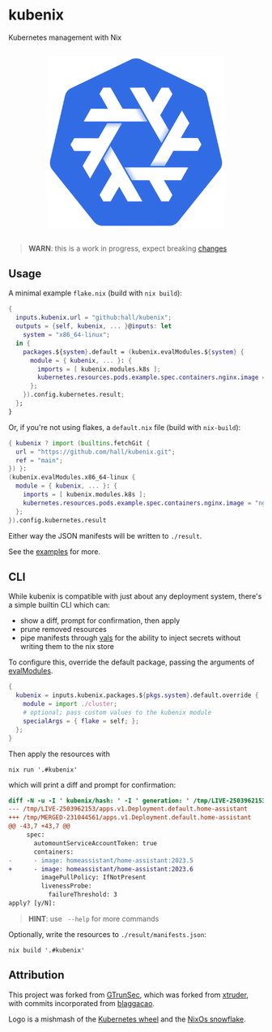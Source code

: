 # kubenix

Kubernetes management with Nix

<p align="center" style="margin: 2em auto;">
  <img src="./docs/static/logo.svg" alt="nixos logo in kubernetes blue" width="350"/>
</p>

> **WARN**: this is a work in progress, expect breaking [changes](https://github.com/hall/kubenix/blob/main/CHANGELOG.md)

## Usage

A minimal example `flake.nix` (build with `nix build`):

```nix
{
  inputs.kubenix.url = "github:hall/kubenix";
  outputs = {self, kubenix, ... }@inputs: let
    system = "x86_64-linux";
  in {
    packages.${system}.default = (kubenix.evalModules.${system} {
      module = { kubenix, ... }: {
        imports = [ kubenix.modules.k8s ];
        kubernetes.resources.pods.example.spec.containers.nginx.image = "nginx";
      };
    }).config.kubernetes.result;
  };
}
```

Or, if you're not using flakes, a `default.nix` file (build with `nix-build`):

```nix
{ kubenix ? import (builtins.fetchGit {
  url = "https://github.com/hall/kubenix.git";
  ref = "main";
}) }:
(kubenix.evalModules.x86_64-linux {
  module = { kubenix, ... }: {
    imports = [ kubenix.modules.k8s ];
    kubernetes.resources.pods.example.spec.containers.nginx.image = "nginx";
  };
}).config.kubernetes.result
```

Either way the JSON manifests will be written to `./result`.

See the [examples](https://kubenix.org/examples/pod) for more.

## CLI

While kubenix is compatible with just about any deployment system, there's a simple builtin CLI which can:

- show a diff, prompt for confirmation, then apply
- prune removed resources
- pipe manifests through [vals](https://github.com/helmfile/vals) for the ability to inject secrets without writing them to the nix store

To configure this, override the default package, passing the arguments of [evalModules](https://nixos.org/manual/nixpkgs/stable/#module-system-lib-evalModules).

```nix
{
  kubenix = inputs.kubenix.packages.${pkgs.system}.default.override {
    module = import ./cluster;
    # optional; pass custom values to the kubenix module
    specialArgs = { flake = self; };
  };
}
```

Then apply the resources with

    nix run '.#kubenix'

which will print a diff and prompt for confirmation:

```diff
diff -N -u -I ' kubenix/hash: ' -I ' generation: ' /tmp/LIVE-2503962153/apps.v1.Deployment.default.home-assistant /tmp/MERGED-231044561/apps.v1.Deployment.default.home-assistant
--- /tmp/LIVE-2503962153/apps.v1.Deployment.default.home-assistant      2023-07-06 23:33:29.841771295 -0400
+++ /tmp/MERGED-231044561/apps.v1.Deployment.default.home-assistant     2023-07-06 23:33:29.842771296 -0400
@@ -43,7 +43,7 @@
     spec:
       automountServiceAccountToken: true
       containers:
-      - image: homeassistant/home-assistant:2023.5
+      - image: homeassistant/home-assistant:2023.6
         imagePullPolicy: IfNotPresent
         livenessProbe:
           failureThreshold: 3
apply? [y/N]:
```

> **HINT**: use ` --help` for more commands

Optionally, write the resources to `./result/manifests.json`:

    nix build '.#kubenix'

## Attribution

This project was forked from [GTrunSec](https://github.com/GTrunSec/kubenix), which was forked from [xtruder](https://github.com/xtruder/kubenix), with commits incorporated from [blaggacao](https://github.com/blaggacao/kubenix).

Logo is a mishmash of the [Kubernetes wheel](https://github.com/kubernetes/kubernetes/blob/master/logo/logo.svg) and the [NixOs snowflake](https://github.com/NixOS/nixos-artwork/blob/master/logo/white.svg).
